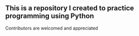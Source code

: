 <h2>This is a repository I created to practice programming using Python</h2>
<p>Contributors are welcomed and appreciated</p>
